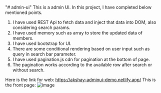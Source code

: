 "# admin-ui" 
This is a admin UI. In this project, I have completed below mentioned points.

1. I have used REST Api to fetch data and inject that data into DOM, also considering search params.
2. I have used memory such as array to store the updated data of members.
3. I have used bootstrap for UI.
4. There are some conditional rendering based on user input such as query in search bar parameter.
5. I have used pagination.js cdn for pagination at the bottom of page.
6. The pagination works according to the available row after search or without search.

Here is the link for web: https://akshay-adminui-demo.netlify.app/ This is the front page:
![image](https://user-images.githubusercontent.com/55202278/176853043-84881a57-4b8f-4d01-802f-807ee8a9f7cc.png)
